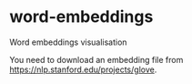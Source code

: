 # word-embeddings
Word embeddings visualisation

You need to download an embedding file from https://nlp.stanford.edu/projects/glove.
